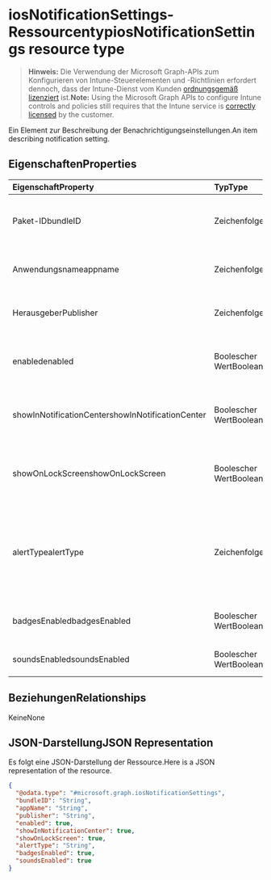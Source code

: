 # <a name="iosnotificationsettings-resource-type"></a><span data-ttu-id="e2eb4-101">iosNotificationSettings-Ressourcentyp</span><span class="sxs-lookup"><span data-stu-id="e2eb4-101">iosNotificationSettings resource type</span></span>

> <span data-ttu-id="e2eb4-102">**Hinweis:** Die Verwendung der Microsoft Graph-APIs zum Konfigurieren von Intune-Steuerelementen und -Richtlinien erfordert dennoch, dass der Intune-Dienst vom Kunden [ordnungsgemäß lizenziert](https://go.microsoft.com/fwlink/?linkid=839381) ist.</span><span class="sxs-lookup"><span data-stu-id="e2eb4-102">**Note:** Using the Microsoft Graph APIs to configure Intune controls and policies still requires that the Intune service is [correctly licensed](https://go.microsoft.com/fwlink/?linkid=839381) by the customer.</span></span>

<span data-ttu-id="e2eb4-103">Ein Element zur Beschreibung der Benachrichtigungseinstellungen.</span><span class="sxs-lookup"><span data-stu-id="e2eb4-103">An item describing notification setting.</span></span>
## <a name="properties"></a><span data-ttu-id="e2eb4-104">Eigenschaften</span><span class="sxs-lookup"><span data-stu-id="e2eb4-104">Properties</span></span>
|<span data-ttu-id="e2eb4-105">Eigenschaft</span><span class="sxs-lookup"><span data-stu-id="e2eb4-105">Property</span></span>|<span data-ttu-id="e2eb4-106">Typ</span><span class="sxs-lookup"><span data-stu-id="e2eb4-106">Type</span></span>|<span data-ttu-id="e2eb4-107">Beschreibung</span><span class="sxs-lookup"><span data-stu-id="e2eb4-107">Description</span></span>|
|:---|:---|:---|
|<span data-ttu-id="e2eb4-108">Paket-ID</span><span class="sxs-lookup"><span data-stu-id="e2eb4-108">bundleID</span></span>|<span data-ttu-id="e2eb4-109">Zeichenfolge</span><span class="sxs-lookup"><span data-stu-id="e2eb4-109">String</span></span>|<span data-ttu-id="e2eb4-110">Paket-ID der App, auf die diese Benachrichtigungseinstellungen angewandt werden.</span><span class="sxs-lookup"><span data-stu-id="e2eb4-110">Bundle id of app to which to apply these notification settings.</span></span>|
|<span data-ttu-id="e2eb4-111">Anwendungsname</span><span class="sxs-lookup"><span data-stu-id="e2eb4-111">appname</span></span>|<span data-ttu-id="e2eb4-112">Zeichenfolge</span><span class="sxs-lookup"><span data-stu-id="e2eb4-112">String</span></span>|<span data-ttu-id="e2eb4-113">Anwendungsname, der der Paket-ID zugeordnet werden muss.</span><span class="sxs-lookup"><span data-stu-id="e2eb4-113">Application name to be associated with the bundleID.</span></span>|
|<span data-ttu-id="e2eb4-114">Herausgeber</span><span class="sxs-lookup"><span data-stu-id="e2eb4-114">Publisher</span></span>|<span data-ttu-id="e2eb4-115">Zeichenfolge</span><span class="sxs-lookup"><span data-stu-id="e2eb4-115">String</span></span>|<span data-ttu-id="e2eb4-116">Herausgeber, der der Paket-ID zugeordnet werden muss.</span><span class="sxs-lookup"><span data-stu-id="e2eb4-116">Publisher to be associated with the bundleID.</span></span>|
|<span data-ttu-id="e2eb4-117">enabled</span><span class="sxs-lookup"><span data-stu-id="e2eb4-117">enabled</span></span>|<span data-ttu-id="e2eb4-118">Boolescher Wert</span><span class="sxs-lookup"><span data-stu-id="e2eb4-118">Boolean</span></span>|<span data-ttu-id="e2eb4-119">Gibt an, ob Benachrichtigungen für diese App zulässig sind.</span><span class="sxs-lookup"><span data-stu-id="e2eb4-119">Indicates whether notifications are allowed for this app.</span></span>|
|<span data-ttu-id="e2eb4-120">showInNotificationCenter</span><span class="sxs-lookup"><span data-stu-id="e2eb4-120">showInNotificationCenter</span></span>|<span data-ttu-id="e2eb4-121">Boolescher Wert</span><span class="sxs-lookup"><span data-stu-id="e2eb4-121">Boolean</span></span>|<span data-ttu-id="e2eb4-122">Gibt an, ob Benachrichtigungen im Nachrichtencenter angezeigt werden können.</span><span class="sxs-lookup"><span data-stu-id="e2eb4-122">Indicates whether notifications can be shown in notification center.</span></span>|
|<span data-ttu-id="e2eb4-123">showOnLockScreen</span><span class="sxs-lookup"><span data-stu-id="e2eb4-123">showOnLockScreen</span></span>|<span data-ttu-id="e2eb4-124">Boolescher Wert</span><span class="sxs-lookup"><span data-stu-id="e2eb4-124">Boolean</span></span>|<span data-ttu-id="e2eb4-125">Gibt an, ob Benachrichtigungen auf dem Sperrbildschirm angezeigt werden können.</span><span class="sxs-lookup"><span data-stu-id="e2eb4-125">Indicates whether notifications can be shown on the lock screen.</span></span>|
|<span data-ttu-id="e2eb4-126">alertType</span><span class="sxs-lookup"><span data-stu-id="e2eb4-126">alertType</span></span>|<span data-ttu-id="e2eb4-127">Zeichenfolge</span><span class="sxs-lookup"><span data-stu-id="e2eb4-127">String</span></span>|<span data-ttu-id="e2eb4-128">Gibt die Art der Warnung für Benachrichtigungen für diese App an.</span><span class="sxs-lookup"><span data-stu-id="e2eb4-128">Indicates the type of alert for notifications for this app.</span></span> <span data-ttu-id="e2eb4-129">Mögliche Werte: `deviceDefault`, `banner`, `modal`, `none`.</span><span class="sxs-lookup"><span data-stu-id="e2eb4-129">Possible values are: `deviceDefault`, `banner`, `modal`, `none`.</span></span>|
|<span data-ttu-id="e2eb4-130">badgesEnabled</span><span class="sxs-lookup"><span data-stu-id="e2eb4-130">badgesEnabled</span></span>|<span data-ttu-id="e2eb4-131">Boolescher Wert</span><span class="sxs-lookup"><span data-stu-id="e2eb4-131">Boolean</span></span>|<span data-ttu-id="e2eb4-132">Gibt an, ob Badges für diese App zulässig sind.</span><span class="sxs-lookup"><span data-stu-id="e2eb4-132">Indicates whether badges are allowed for this app.</span></span>|
|<span data-ttu-id="e2eb4-133">soundsEnabled</span><span class="sxs-lookup"><span data-stu-id="e2eb4-133">soundsEnabled</span></span>|<span data-ttu-id="e2eb4-134">Boolescher Wert</span><span class="sxs-lookup"><span data-stu-id="e2eb4-134">Boolean</span></span>|<span data-ttu-id="e2eb4-135">Gibt an, ob Ton für diese App zulässig ist.</span><span class="sxs-lookup"><span data-stu-id="e2eb4-135">Indicates whether sounds are allowed for this app.</span></span>|

## <a name="relationships"></a><span data-ttu-id="e2eb4-136">Beziehungen</span><span class="sxs-lookup"><span data-stu-id="e2eb4-136">Relationships</span></span>
<span data-ttu-id="e2eb4-137">Keine</span><span class="sxs-lookup"><span data-stu-id="e2eb4-137">None</span></span>
## <a name="json-representation"></a><span data-ttu-id="e2eb4-138">JSON-Darstellung</span><span class="sxs-lookup"><span data-stu-id="e2eb4-138">JSON Representation</span></span>
<span data-ttu-id="e2eb4-139">Es folgt eine JSON-Darstellung der Ressource.</span><span class="sxs-lookup"><span data-stu-id="e2eb4-139">Here is a JSON representation of the resource.</span></span>
<!-- {
  "blockType": "resource",
  "keyProperty": "id",
  "@odata.type": "microsoft.graph.iosNotificationSettings"
}
-->
``` json
{
  "@odata.type": "#microsoft.graph.iosNotificationSettings",
  "bundleID": "String",
  "appName": "String",
  "publisher": "String",
  "enabled": true,
  "showInNotificationCenter": true,
  "showOnLockScreen": true,
  "alertType": "String",
  "badgesEnabled": true,
  "soundsEnabled": true
}
```



